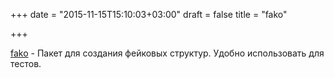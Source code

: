 +++
date = "2015-11-15T15:10:03+03:00"
draft = false
title = "fako"

+++

<p><a href="https://github.com/wawandco/fako">fako</a>&nbsp;- Пакет для создания фейковых структур. Удобно использовать для тестов.</p>

